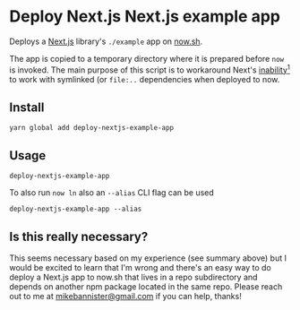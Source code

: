 # Deploy Next.js Next.js example app

Deploys a [Next.js](https://nextjs.org/docs) library's `./example` app on [now.sh](https://zeit.co/docs).

The app is copied to a temporary directory where it is prepared before `now` is invoked. The main purpose of this script is to workaround Next's <a href='#is-this-really-necessary' id='fnref1'>inability<sup>1</sup></a> to work with symlinked (or `file:..` dependencies when deployed to now.


## Install

```Shell
yarn global add deploy-nextjs-example-app
```

## Usage

```Shell
deploy-nextjs-example-app
```

To also run `now ln` also an `--alias` CLI flag can be used

```Shell
deploy-nextjs-example-app --alias
```

## Is this really necessary?

This seems necessary based on my experience (see summary above) but I would be excited to learn that I'm wrong and there's an easy way to do deploy a Next.js app to now.sh that lives in a repo subdirectory and depends on another npm package located in the same repo. Please reach out to me at mikebannister@gmail.com if you can help, thanks!
